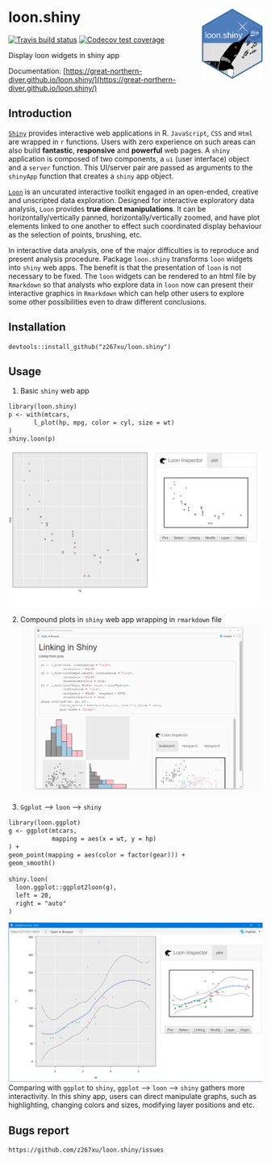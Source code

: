 # loon.shiny <img src="man/figures/logo.png" align="right" width="120" />

[![Travis build status](https://travis-ci.org/z267xu/loon.shiny.svg?branch=master)](https://travis-ci.org/z267xu/loon.shiny)
[![Codecov test coverage](https://codecov.io/gh/z267xu/loon.shiny/branch/master/graph/badge.svg)](https://codecov.io/gh/z267xu/loon.shiny?branch=master)

Display loon widgets in shiny app

Documentation: [https://great-northern-diver.github.io/loon.shiny/](https://great-northern-diver.github.io/loon.shiny/)

## Introduction

[`Shiny`](https://shiny.rstudio.com/) provides interactive web applications in R. `JavaScript`, `CSS` and `Html` are wrapped in `r` functions. Users with zero experience on such areas can also build **fantastic**, **responsive** and **powerful** web pages. A `shiny` application is composed of two components, a `ui` (user interface) object and a `server` function. This UI/server pair are passed as arguments to the `shinyApp` function that creates a `shiny` app object.

[`Loon`](https://cran.r-project.org/web/packages/loon/vignettes/introduction.html) is an uncurated interactive toolkit engaged in an open-ended, creative and unscripted data exploration. Designed for interactive exploratory data analysis, `Loon` provides **true direct manipulations**. It can be horizontally/vertically panned, horizontally/vertically zoomed, and have plot elements linked to one another to effect such coordinated display behaviour as the selection of points, brushing, etc.

In interactive data analysis, one of the major difficulties is to reproduce and present analysis procedure. Package `loon.shiny` transforms `loon` widgets into `shiny` web apps. The benefit is that the presentation of `loon` is not necessary to be fixed. The `loon` widgets can be rendered to an html file by `Rmarkdown` so that analysts who explore data in `loon` now can present their interactive graphics in `Rmarkdown` which can help other users to explore some other possibilities even to draw different conclusions. 

## Installation

```
devtools::install_github("z267xu/loon.shiny")
```

## Usage

1. Basic `shiny` web app
```
library(loon.shiny)
p <- with(mtcars, 
       l_plot(hp, mpg, color = cyl, size = wt)
)
shiny.loon(p)
```
![](man/figures/loonShiny.gif)

2. Compound plots in `shiny` web app wrapping in `rmarkdown` file
![](man/figures/shinyDemo.gif)

3. `Ggplot` --> `loon` --> `shiny`
```
library(loon.ggplot)
g <- ggplot(mtcars, 
            mapping = aes(x = wt, y = hp)
) + 
geom_point(mapping = aes(color = factor(gear))) + 
geom_smooth()

shiny.loon(
  loon.ggplot::ggplot2loon(g),
  left = 20,
  right = "auto"
)
```
![](man/figures/ggplotLoonShiny.PNG)
Comparing with `ggplot` to `shiny`, `ggplot` --> `loon` --> `shiny` gathers more interactivity. In this shiny app, users can direct manipulate graphs, such as highlighting, changing colors and sizes, modifying layer positions and etc.

## Bugs report

```
https://github.com/z267xu/loon.shiny/issues
```
